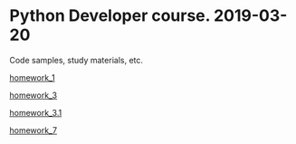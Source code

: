 # Python Developer course. 2019-03-20
Code samples, study materials, etc.

[homework_1](homework_1/README.md)

[homework_3](homework_3/README.md)

[homework_3.1](homework_3.1/README.md)

[homework_7](homework_7/README.md)
